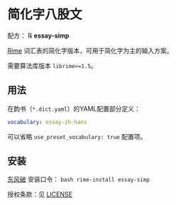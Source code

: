 # 简化字八股文

配方： ℞ **essay-simp**

[Rime](https://rime.im) 词汇表的简化字版本，可用于简化字为主的输入方案。

需要算法库版本 `librime>=1.5`。

## 用法

在韵书（`*.dict.yaml`）的YAML配置部分定义：

```yaml
vocabulary: essay-zh-hans
```

可以省略 `use_preset_vocabulary: true` 配置项。


## 安装

[东风破](https://github.com/rime/plum) 安装口令： `bash rime-install essay-simp`

授权条款：见 [LICENSE](LICENSE)
